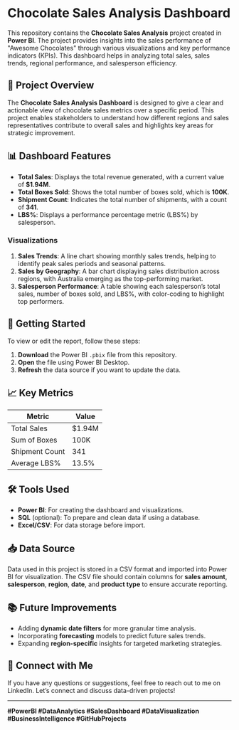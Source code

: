 # Chocolate Sales Analysis Dashboard

This repository contains the **Chocolate Sales Analysis** project created in **Power BI**. The project provides insights into the sales performance of "Awesome Chocolates" through various visualizations and key performance indicators (KPIs). This dashboard helps in analyzing total sales, sales trends, regional performance, and salesperson efficiency.

## 📝 Project Overview
The **Chocolate Sales Analysis Dashboard** is designed to give a clear and actionable view of chocolate sales metrics over a specific period. This project enables stakeholders to understand how different regions and sales representatives contribute to overall sales and highlights key areas for strategic improvement.

## 📊 Dashboard Features
- **Total Sales**: Displays the total revenue generated, with a current value of **$1.94M**.
- **Total Boxes Sold**: Shows the total number of boxes sold, which is **100K**.
- **Shipment Count**: Indicates the total number of shipments, with a count of **341**.
- **LBS%**: Displays a performance percentage metric (LBS%) by salesperson.

### Visualizations
1. **Sales Trends**: A line chart showing monthly sales trends, helping to identify peak sales periods and seasonal patterns.
2. **Sales by Geography**: A bar chart displaying sales distribution across regions, with Australia emerging as the top-performing market.
3. **Salesperson Performance**: A table showing each salesperson’s total sales, number of boxes sold, and LBS%, with color-coding to highlight top performers.

## 🚀 Getting Started
To view or edit the report, follow these steps:

1. **Download** the Power BI `.pbix` file from this repository.
2. **Open** the file using Power BI Desktop.
3. **Refresh** the data source if you want to update the data.

## 📈 Key Metrics
| Metric           | Value      |
|------------------|------------|
| Total Sales      | $1.94M     |
| Sum of Boxes     | 100K       |
| Shipment Count   | 341        |
| Average LBS%     | 13.5%      |

## 🛠️ Tools Used
- **Power BI**: For creating the dashboard and visualizations.
- **SQL** (optional): To prepare and clean data if using a database.
- **Excel/CSV**: For data storage before import.

## 📥 Data Source
Data used in this project is stored in a CSV format and imported into Power BI for visualization. The CSV file should contain columns for **sales amount**, **salesperson**, **region**, **date**, and **product type** to ensure accurate reporting.

## 📚 Future Improvements
- Adding **dynamic date filters** for more granular time analysis.
- Incorporating **forecasting** models to predict future sales trends.
- Expanding **region-specific** insights for targeted marketing strategies.

## 🤝 Connect with Me
If you have any questions or suggestions, feel free to reach out to me on LinkedIn. Let’s connect and discuss data-driven projects! 

---

**#PowerBI #DataAnalytics #SalesDashboard #DataVisualization #BusinessIntelligence #GitHubProjects**

